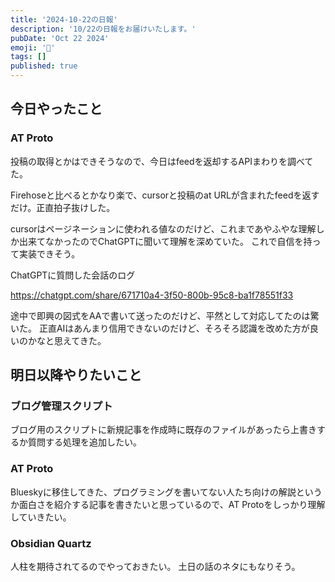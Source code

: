 ```yaml
---
title: '2024-10-22の日報'
description: '10/22の日報をお届けいたします。'
pubDate: 'Oct 22 2024'
emoji: '🦊'
tags: []
published: true
---
```


## 今日やったこと

### AT Proto

投稿の取得とかはできそうなので、今日はfeedを返却するAPIまわりを調べてた。

Firehoseと比べるとかなり楽で、cursorと投稿のat
URLが含まれたfeedを返すだけ。正直拍子抜けした。

cursorはページネーションに使われる値なのだけど、これまであやふやな理解しか出来てなかったのでChatGPTに聞いて理解を深めていた。
これで自信を持って実装できそう。

ChatGPTに質問した会話のログ

https://chatgpt.com/share/671710a4-3f50-800b-95c8-ba1f78551f33

途中で即興の図式をAAで書いて送ったのだけど、平然として対応してたのは驚いた。
正直AIはあんまり信用できないのだけど、そろそろ認識を改めた方が良いのかなと思えてきた。

## 明日以降やりたいこと

### ブログ管理スクリプト

ブログ用のスクリプトに新規記事を作成時に既存のファイルがあったら上書きするか質問する処理を追加したい。

### AT Proto

Blueskyに移住してきた、プログラミングを書いてない人たち向けの解説というか面白さを紹介する記事を書きたいと思っているので、AT
Protoをしっかり理解していきたい。

### Obsidian Quartz

人柱を期待されてるのでやっておきたい。 土日の話のネタにもなりそう。
